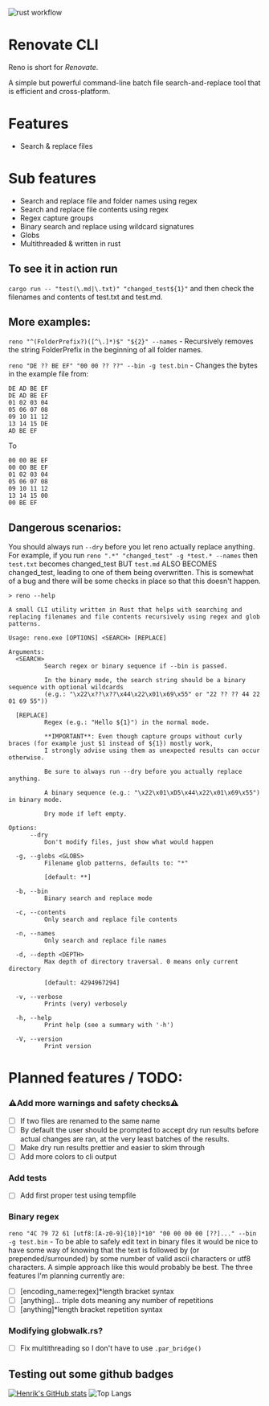 ![rust workflow](https://github.com/henke443/reno/actions/workflows/rust.yml/badge.svg)

# Renovate CLI
Reno is short for *Renovate*. 

A simple but powerful command-line batch file search-and-replace tool that is efficient and cross-platform.

# Features
- Search & replace files 

# Sub features
- Search and replace file and folder names using regex
- Search and replace file contents using regex
- Regex capture groups
- Binary search and replace using wildcard signatures
- Globs
- Multithreaded & written in rust

## To see it in action run
`cargo run -- "test(\.md|\.txt)" "changed_test${1}"` and then check the filenames and contents of test.txt and test.md.

## More examples:
`reno "^(FolderPrefix?)([^\.]*)$" "${2}" --names` - Recursively removes the string FolderPrefix in the beginning of all folder names.

`reno "DE ?? BE EF" "00 00 ?? ??" --bin -g test.bin` - Changes the bytes in the example file from:

```
DE AD BE EF
DE AD BE EF
01 02 03 04
05 06 07 08
09 10 11 12
13 14 15 DE
AD BE EF
```

To

```
00 00 BE EF
00 00 BE EF
01 02 03 04
05 06 07 08
09 10 11 12
13 14 15 00
00 BE EF
```

## Dangerous scenarios:
You should always run `--dry` before you let reno actually replace anything.
For example, if you run `reno ".*" "changed_test" -g *test.* --names` then `test.txt` becomes changed_test BUT `test.md` ALSO BECOMES changed_test, leading to one of them being overwritten.
This is somewhat of a bug and there will be some checks in place so that this doesn't happen.



`> reno --help`

```
A small CLI utility written in Rust that helps with searching and replacing filenames and file contents recursively using regex and glob patterns.

Usage: reno.exe [OPTIONS] <SEARCH> [REPLACE]

Arguments:
  <SEARCH>
          Search regex or binary sequence if --bin is passed.

          In the binary mode, the search string should be a binary sequence with optional wildcards 
          (e.g.: "\x22\x??\x??\x44\x22\x01\x69\x55" or "22 ?? ?? 44 22 01 69 55"))

  [REPLACE]
          Regex (e.g.: "Hello ${1}") in the normal mode.

          **IMPORTANT**: Even though capture groups without curly braces (for example just $1 instead of ${1}) mostly work, 
          I strongly advise using them as unexpected results can occur otherwise.

          Be sure to always run --dry before you actually replace anything.

          A binary sequence (e.g.: "\x22\x01\xD5\x44\x22\x01\x69\x55") in binary mode.

          Dry mode if left empty.

Options:
      --dry
          Don't modify files, just show what would happen

  -g, --globs <GLOBS>
          Filename glob patterns, defaults to: "*"

          [default: **]

  -b, --bin
          Binary search and replace mode

  -c, --contents
          Only search and replace file contents

  -n, --names
          Only search and replace file names

  -d, --depth <DEPTH>
          Max depth of directory traversal. 0 means only current directory

          [default: 4294967294]

  -v, --verbose
          Prints (very) verbosely

  -h, --help
          Print help (see a summary with '-h')

  -V, --version
          Print version
```

# Planned features / TODO:

### ⚠️Add more warnings and safety checks⚠️
- [ ] If two files are renamed to the same name
- [ ] By default the user should be prompted to accept dry run results before actual changes are ran, at the very least batches of the results.
- [ ] Make dry run results prettier and easier to skim through
- [ ] Add more colors to cli output

### Add tests
- [ ] Add first proper test using tempfile
      
### Binary regex
`reno "4C 79 72 61 [utf8:[A-z0-9]{10}]*10" "00 00 00 00 [??]..." --bin -g test.bin` - To be able to safely edit text in binary files it would be nice to have some way of knowing that the text is followed by (or prepended/surrounded) by some number of valid ascii characters or utf8 characters. A simple approach like this would probably be best. The three features I'm planning currently are: 
- [ ] [encoding_name:regex]*length bracket syntax
- [ ] [anything]... triple dots meaning any number of repetitions
- [ ] [anything]*length bracket repetition syntax
  
### Modifying globwalk.rs?
- [ ] Fix multithreading so I don't have to use `.par_bridge()`


## Testing out some github badges
[![Henrik's GitHub stats](https://github-readme-stats.vercel.app/api?username=henke443)](https://github.com/anuraghazra/github-readme-stats)
![Top Langs](https://github-readme-stats.vercel.app/api/top-langs/?username=anuraghazra&hide_progress=true)






